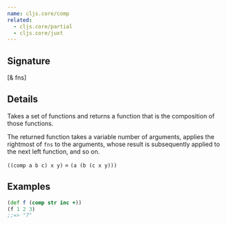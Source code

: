 ```yaml
---
name: cljs.core/comp
related:
  - cljs.core/partial
  - cljs.core/juxt
---
```


## Signature
[& fns]


## Details

Takes a set of functions and returns a function that is the composition
of those functions.

The returned function takes a variable number of arguments, applies the
rightmost of `fns` to the arguments, whose result is subsequently applied to
the next left function, and so on.

`((comp a b c) x y)` = `(a (b (c x y)))`


## Examples

```clj
(def f (comp str inc +))
(f 1 2 3)
;;=> "7"
```
